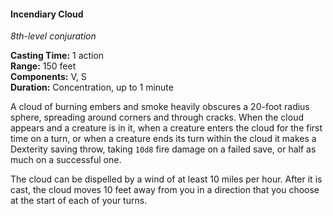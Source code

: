 #### Incendiary Cloud
<!-- markdownlint-disable link-image-reference-definitions -->
[_metadata_:spell_name]:- "Incendiary Cloud"
[_metadata_:spell_level]:- "8"
[_metadata_:spell_school]:- "conjuration"
[_metadata_:ritual]:- "false"
[_metadata_:casting_time_amount]:- "1"
[_metadata_:casting_time_unit]:- "action"
[_metadata_:range]:- "150 feet"
[_metadata_:target]:- "a 20-foot radius sphere"
[_metadata_:components_verbal]:- "true"
[_metadata_:components_somatic]:- "true"
[_metadata_:components_material]:- "false"
[_metadata_:duration]:- "1 minute"
[_metadata_:concentration]:- "true"
[_metadata_:saving_throw]:- "Dexterity"
[_metadata_:saving_throw_success]:- "halves_damage"
[_metadata_:damage_formula]:- "10d8"
[_metadata_:damage_type]:- "fire"
[_metadata_:compared_to_wotc_srd_5.1]:- "mechanics_same_wording_different"
[_metadata_:compared_to_a5e_srd]:- "mechanics_same_wording_different"
<!-- markdownlint-disable-next-line no-emphasis-as-heading -->
_8th-level conjuration_

**Casting Time:** 1 action \
**Range:** 150 feet \
**Components:** V, S \
**Duration:** Concentration, up to 1 minute

A cloud of burning embers and smoke heavily obscures a 20-foot radius sphere, spreading around corners and through cracks.
When the cloud appears and a creature is in it, when a creature enters the cloud for the first time on a turn, or when a creature ends its turn within the cloud it makes a Dexterity saving throw, taking `10d8` fire damage on a failed save, or half as much on a successful one.

The cloud can be dispelled by a wind of at least 10 miles per hour.
After it is cast, the cloud moves 10 feet away from you in a direction that you choose at the start of each of your turns.
